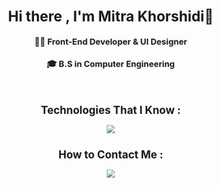 <h1 align="center">Hi there , I'm Mitra Khorshidi👋</h1> 
<h3 align="center">👩‍💻 Front-End Developer & UI Designer</h3> 
<h3 align="center"> 🎓 B.S in Computer Engineering</h3> 
<br/>
<h2 align="center"> Technologies That I Know : </h2>
<p align="center">
  <a href="https://skillicons.dev">
    <img src="https://skillicons.dev/icons?i=nextjs,react,js,ts,tailwind,css,html,mysql,mongodb,git,github,xd,figma,wordpress" />
  </a>
</p>
<h2 align="center">How to Contact Me :</h2>
<p align="center">
  <a href="https://skillicons.dev">
    <img src="https://skillicons.dev/icons?i=linkedin,react,js,ts,tailwind,css,html,mysql,mongodb,git,github,xd,figma,wordpress" />
  </a>
</p>

  
